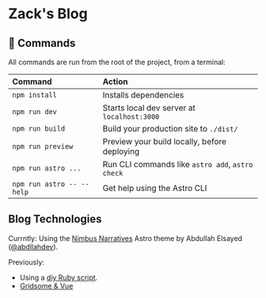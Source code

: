 # Zack's Blog

## 🧞 Commands

All commands are run from the root of the project, from a terminal:

| Command                   | Action                                           |
| :------------------------ | :----------------------------------------------- |
| `npm install`             | Installs dependencies                            |
| `npm run dev`             | Starts local dev server at `localhost:3000`      |
| `npm run build`           | Build your production site to `./dist/`          |
| `npm run preview`         | Preview your build locally, before deploying     |
| `npm run astro ...`       | Run CLI commands like `astro add`, `astro check` |
| `npm run astro -- --help` | Get help using the Astro CLI                     |

## Blog Technologies

Currntly: Using the [Nimbus Narratives](https://github.com/abdllahdev/nimbus-narratives) Astro theme by Abdullah Elsayed ([@abdllahdev](https://github.com/abdllahdev)).

Previously:

- Using a [diy Ruby script](https://github.com/zsarge/zsarge.github.io/blob/e7d29a4d936594469cf78524a08ba2df460f0696/blog.rb#L1-L284).
- [Gridsome & Vue](https://github.com/zsarge/zsarge.github.io/blob/ef03949adb8616fb7315211e9d7b587f5b03bc80/blog/blogPostOne.md?plain=1#L1-L10)
